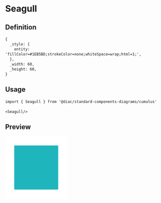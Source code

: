 # Seagull

## Definition

```
{
  _style: { 
    entity: 'fillColor=#1EB5BD;strokeColor=none;whiteSpace=wrap;html=1;',
  },
  _width: 60,
  _height: 60,
}
```

## Usage

```
import { Seagull } from '@diac/standard-components-diagrams/cumulus'

<Seagull/>
```

## Preview

<img src="./seagull.png" width="200"/>

